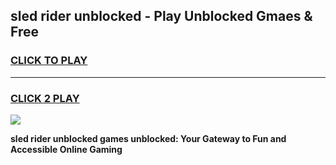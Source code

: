 
## sled rider unblocked - Play Unblocked Gmaes & Free
<h3>
<a href="https://news.freeplayer.one?title=sled_rider_unblocked&ref=16F">CLICK TO PLAY</a></h3>
<hr>

<h3>
<a href="https://news.freeplayer.one?title=sled_rider_unblocked&ref=16F">CLICK 2 PLAY</a>
  
</h3>

<a href="https://news.freeplayer.one?title=sled_rider_unblocked&ref=16F/"><img src="https://clearcache.store/games.png"></a>


**sled rider unblocked games unblocked: Your Gateway to Fun and Accessible Online Gaming**
